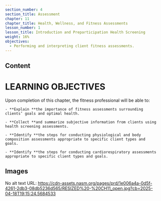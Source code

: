 ```yaml
---
section_number: 4
section_title: Assessment
chapter: 11
chapter_title: Health, Wellness, and Fitness Assessments
lesson_number: 1
lesson_title: Introduction and Preparticipation Health Screening
weight: 16%
objectives:
  - Performing and interpreting client fitness assessments.
---
```


## Content
# LEARNING OBJECTIVES

Upon completion of this chapter, the fitness professional will be able to:

	- **Explain **the importance of fitness assessments surrounding clients’ goals and optimal health.

	- **Collect **and summarize subjective information from clients using health screening assessments.

	- **Identify **the steps for conducting physiological and body composition assessments appropriate to specific client types and goals.

	- **Identify **the steps for conducting cardiorespiratory assessments appropriate to specific client types and goals.

## Images

No alt text
URL: https://cdn-assets.nasm.org/pages/prd/1e006a4a-0d5f-4261-2db3-08db5236d565/RESIZED%20-%20CH11_open.jpg?cb=2025-04-18T19:15:24.5684533